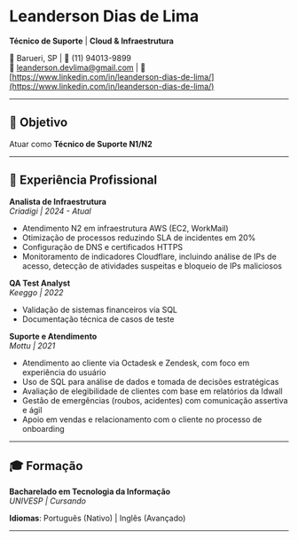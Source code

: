 # Leanderson Dias de Lima  
**Técnico de Suporte** | **Cloud & Infraestrutura**  

📌 Barueri, SP | 📱 (11) 94013-9899  
📧 leanderson.devlima@gmail.com | 🔗 [https://www.linkedin.com/in/leanderson-dias-de-lima/](https://www.linkedin.com/in/leanderson-dias-de-lima/)  

---

## 🎯 Objetivo  

Atuar como **Técnico de Suporte N1/N2** 

---

## 💼 Experiência Profissional  

**Analista de Infraestrutura**  
*Criadigi | 2024 - Atual*  
- Atendimento N2 em infraestrutura AWS (EC2, WorkMail)  
- Otimização de processos reduzindo SLA de incidentes em 20%  
- Configuração de DNS e certificados HTTPS  
- Monitoramento de indicadores Cloudflare, incluindo análise de IPs de acesso, detecção de atividades suspeitas e bloqueio de IPs maliciosos

**QA Test Analyst**  
*Keeggo | 2022*  
- Validação de sistemas financeiros via SQL  
- Documentação técnica de casos de teste  

**Suporte e Atendimento**  
*Mottu | 2021* 
- Atendimento ao cliente via Octadesk e Zendesk, com foco em experiência do usuário
- Uso de SQL para análise de dados e tomada de decisões estratégicas
- Avaliação de elegibilidade de clientes com base em relatórios da Idwall
- Gestão de emergências (roubos, acidentes) com comunicação assertiva e ágil
- Apoio em vendas e relacionamento com o cliente no processo de onboarding

---

## 🎓 Formação  
**Bacharelado em Tecnologia da Informação**  
*UNIVESP | Cursando*  

**Idiomas**: Português (Nativo) | Inglês (Avançado)  

---
